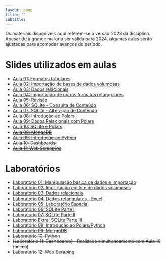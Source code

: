 ```yaml
---
layout: page
title: ""
subtitle:
---
```


Os materiais disponíveis aqui referem-se à versão 2023 da disciplina. Apesar de a grande maioria ser válida para 2024, algumas aulas serão ajustadas para acomodar avanços do período.

# Slides utilizados em aulas

- [Aula 01: Formatos tabulares](aulas/aula01.pdf)
- [Aula 02: Importação de bases de dados volumosas](aulas/aula02.pdf)
- [Aula 03: Dados relacionais](aulas/aula03.pdf)
- [Aula 04: Importação de outros formatos retangulares](aulas/aula04.pdf)
- [Aula 05: Revisão](aulas/aula05.pdf)
- [Aula 06: SQLite - Consulta de Conteúdo](aulas/aula06.pdf)
- [Aula 07: SQLite - Alteração de Conteúdo](aulas/aula07.pdf)
- [Aula 08: Introdução ao Polars](https://ime.unicamp.br/~benilton/polars_01.html)
- [Aula 09: Dados Relacionais com Polars](https://ime.unicamp.br/~benilton/polars_02.html)
- [Aula 10: SQLite e Polars](https://ime.unicamp.br/~benilton/polars_03.html)
- ~~[Aula 08: MongoDB](aulas/aula08.pdf)~~
- ~~[Aula 09: Introdução ao Python](aulas/aula11.pdf)~~
- ~~[Aula 10: Dashboards](aulas/dashboards.pdf)~~
- ~~[Aula 11: Web Scrapping](aulas/aula10.pdf)~~

# Laboratórios

- [Laboratório 01: Manipulação básica de dados e importação](laboratorios/lab01.html)
- [Laboratório 02: Importação em lote de dados volumosos](laboratorios/lab02.html)
- [Laboratório 03: Dados relacionais](laboratorios/lab03.html)
- [Laboratório 04: Dados retangulares - Excel](laboratorios/lab04.html)
- [Laboratório 05: Laboratório Especial](laboratorios/labEsp.pdf)
- [Laboratório 06: SQLite Parte I](laboratorios/lab06.html)
- [Laboratório 07: SQLite Parte II](laboratorios/lab07.html)
- [Laboratório Extra: SQLite Parte III](laboratorios/lab08.html)
- [Laboratório 08: Introdução ao Polars/Python](laboratorios/lab_polars_01.html)
- ~~[Laboratório 09: MongoDB](laboratorios/lab09.html)~~
- ~~[Laboratório 10: Python](definir)~~
- ~~[Laboratório 11: Dashboards] - Realizado simultaneamente com Aula 10 (acima)~~
- ~~[Laboratório 12: Web Scraping](laboratorios/lab10.html)~~
